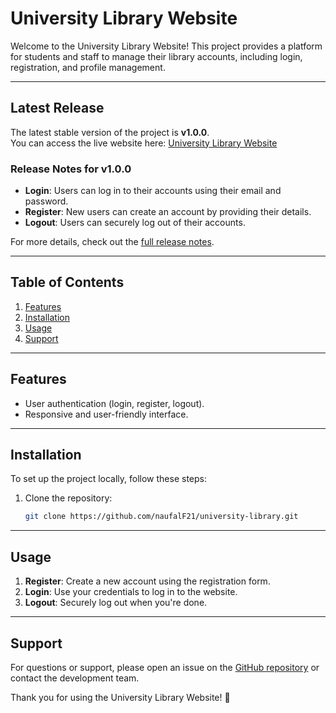 # University Library Website

Welcome to the University Library Website! This project provides a platform for students and staff to manage their library accounts, including login, registration, and profile management.

---

## Latest Release

The latest stable version of the project is **v1.0.0**.  
You can access the live website here: [University Library Website](https://university-library-nine-theta.vercel.app/)

### Release Notes for v1.0.0
- **Login**: Users can log in to their accounts using their email and password.
- **Register**: New users can create an account by providing their details.
- **Logout**: Users can securely log out of their accounts.

For more details, check out the [full release notes](https://github.com/naufalF21/university-library/releases/tag/v1.0.0).

---

## Table of Contents
1. [Features](#features)
2. [Installation](#installation)
3. [Usage](#usage)
4. [Support](#support)

---

## Features
- User authentication (login, register, logout).
- Responsive and user-friendly interface.

---

## Installation
To set up the project locally, follow these steps:

1. Clone the repository:
   ```bash
   git clone https://github.com/naufalF21/university-library.git

---

## Usage
1. **Register**: Create a new account using the registration form.
2. **Login**: Use your credentials to log in to the website.
3. **Logout**: Securely log out when you're done.

---

## Support
For questions or support, please open an issue on the [GitHub repository](https://github.com/naufalF21/university-library/issues) or contact the development team.

Thank you for using the University Library Website! 🚀
